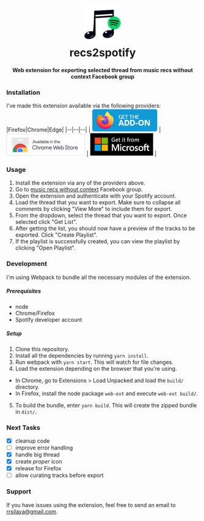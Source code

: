 <h1 align="center">
  <img alt="recs2spotify" height="100" src=".github/logo.png" />
  <br>
  recs2spotify
  <br>
</h1>
<h4 align="center">Web extension for exporting selected thread from <b>music recs without context</b> Facebook group</h4>

### Installation
I've made this extension available via the following providers:
|Firefox|Chrome|Edge|
|--|--|--|
| [![Firefox][firefox_badge]](https://addons.mozilla.org/en-US/firefox/addon/recs2spotify/) | [![Chrome][chrome_badge]](https://chrome.google.com/webstore/detail/recs2spotify/bfeeeoachiihcdmkndhpommfpenaohma) | [![Edge][edge_badge]](https://microsoftedge.microsoft.com/addons/detail/oonmmellogjbifeoanfdbniagohceplh) |

### Usage
1. Install the extension via any of the providers above.
2. Go to [music recs without context](https://www.facebook.com/groups/1664811250303043/) Facebook group.
3. Open the extension and authenticate with your Spotify account.
4. Load the thread that you want to export. Make sure to collapse all comments by clicking "View More" to include them for export.
5. From the dropdown, select the thread that you want to export. Once selected click "Get List".
6. After getting the list, you should now have a preview of the tracks to be exported. Click "Create Playlist".
7. If the playlist is successfully created, you can view the playlist by clicking "Open Playlist".

### Development
I'm using Webpack to bundle all the necessary modules of the extension.

##### Prerequisites
- node
- Chrome/Firefox
- Spotify developer account

##### Setup
1. Clone this repository.
2. Install all the dependencies by running `yarn install`.
3. Run webpack with `yarn start`. This will watch for file changes.
4. Load the extension depending on the browser that you're using.
  - In Chrome, go to Extensions > Load Unpacked and load the `build/` directory.
  - In Firefox, install the node package `web-ext` and execute `web-ext build/`.
5. To build the bundle, enter `yarn build`. This will create the zipped bundle in `dist/`.

### Next Tasks
* [x] cleanup code
* [ ] improve error handling
* [x] handle big thread
* [x] create _proper_ icon
* [x] release for Firefox
* [ ] allow curating tracks before export

### Support
If you have issues using the extension, feel free to send an email to [rrsilaya@gmail.com](mailto://rrsilaya@gmail.com/).

[firefox_badge]: ./.github/firefox-badge.png
[chrome_badge]: ./.github/chrome-badge.png
[edge_badge]: ./.github/edge-badge.png

[firefox_link]: https://addons.mozilla.org/en-US/firefox/addon/recs2spotify/
